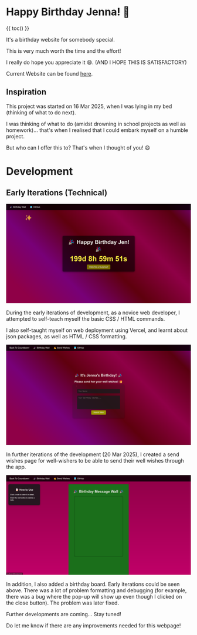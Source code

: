 # Happy Birthday Jenna! 🎊

{{ toc() }}

It's a birthday website for somebody special.

This is very much worth the time and the effort!

I really do hope you appreciate it 😄. (AND I HOPE THIS IS SATISFACTORY)

Current Website can be found [here](https://happy-birthday-website-hwrrxw091-cyrolites-projects.vercel.app/).

## Inspiration

This project was started on 16 Mar 2025, when I was lying in my bed (thinking of what to do next).

I was thinking of what to do (amidst drowning in school projects as well as homework)... that's when I realised that I could embark myself on a humble project.

But who can I offer this to? That's when I thought of you! 😄

# Development
## Early Iterations (Technical)

![website-early-dev](docs/images/website-early-dev.png)

During the early iterations of development, as a novice web developer, I attempted to self-teach myself the basic CSS / HTML commands.

I also self-taught myself on web deployment using Vercel, and learnt about json packages, as well as HTML / CSS formatting.

![send=wishes-development-v1](docs/images/send-wishes-development-v1.png)

In further iterations of the development (20 Mar 2025), I created a send wishes page for well-wishers to be able to send their well wishes through the app.

![message-wall-development-v1](docs/images/message-wall-development-v1.png)

In addition, I also added a birthday board. Early iterations could be seen above. There was a lot of problem formatting and debugging (for example, there was a bug where the pop-up will show up even though I clicked on the close button). The problem was later fixed.

Further developments are coming... Stay tuned!

Do let me know if there are any improvements needed for this webpage!
